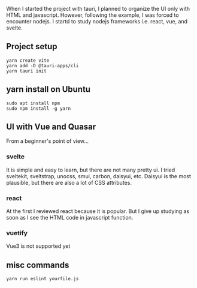 When I started the project with tauri,
I planned to organize the UI only with HTML and javascript.
However, following the example, I was forced to encounter nodejs.
I startd to study nodejs frameworks i.e. react, vue, and svelte.

## Project setup

```
yarn create vite
yarn add -D @tauri-apps/cli
yarn tauri init
```

## yarn install on Ubuntu

```
sudo apt install npm
sudo npm install -g yarn
```

## UI with Vue and Quasar

From a beginner's point of view...

### svelte

It is simple and easy to learn, but there are not many pretty ui.
I tried sveltekit, sveltstrap, unocss, smui, carbon, daisyui, etc.
Daisyui is the most plausible, but there are also a lot of CSS attributes.

### react

At the first I reviewed react because it is popular.
But I give up studying as soon as I see the HTML code in javascript function.

### vuetify

Vue3 is not supported yet

## misc commands

```
yarn run eslint yourfile.js
```

